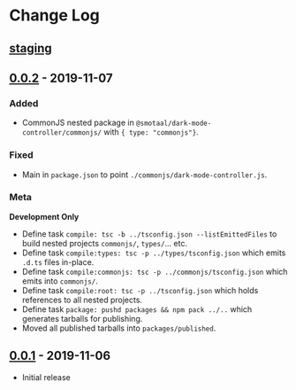 ﻿# Change Log

## [staging]

## [0.0.2] - 2019-11-07

### Added

- CommonJS nested package in `@smotaal/dark-mode-controller/commonjs/` with `{ type: "commonjs"}`.

### Fixed

- Main in `package.json` to point `./commonjs/dark-mode-controller.js`.

### Meta

**Development Only**

- Define task `compile: tsc -b ../tsconfig.json --listEmittedFiles` to build nested projects `commonjs/`, `types/`… etc.
- Define task `compile:types: tsc -p ../types/tsconfig.json` which emits `.d.ts` files in-place.
- Define task `compile:commonjs: tsc -p ../commonjs/tsconfig.json` which emits into `commonjs/`.
- Define task `compile:root: tsc -p ../tsconfig.json` which holds references to all nested projects.
- Define task `package: pushd packages && npm pack ../..` which generates tarballs for publishing.
- Moved all published tarballs into `packages/published`.

## [0.0.1] - 2019-11-06

- Initial release

[staging]: https://github.com/SMotaal/smotaal.github.io/tree/staging/packages/helpers/dark-mode-controller/
[0.0.1]: https://github.com/SMotaal/smotaal.github.io/packages/50383?version=0.0.1
[0.0.2]: https://github.com/SMotaal/smotaal.github.io/packages/50383?version=0.0.2
